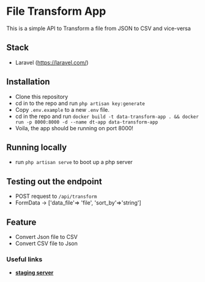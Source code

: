 # File Transform App

This is a simple API to Transform a file from JSON to CSV and vice-versa
## Stack
- Laravel (https://laravel.com/)

## Installation
- Clone this repository
- cd in to the repo and run `php artisan key:generate`
- Copy `.env.example` to a new `.env` file.
- cd in the repo and run `docker build -t data-transform-app . && docker run -p 8000:8000 -d --name dt-app data-transform-app`
- Voila, the app should be running on port 8000!

## Running locally
- run `php artisan serve` to boot up a php server

## Testing out the endpoint
- POST request to `/api/transform` 
- FormData -> ['data_file'=> 'file', 'sort_by'=>'string'] 

## Feature
- Convert Json file to CSV
- Convert CSV file to Json

### Useful links

- **[staging server](https://data-transform-app.herokuapp.com/)**
